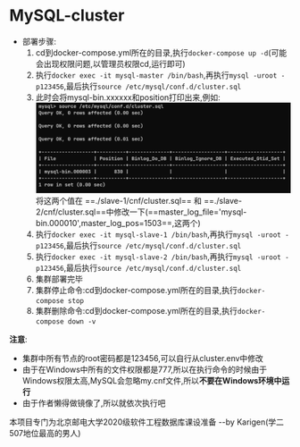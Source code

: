 <!--
 * @Author: Karigen B
 * @Date: 2022-10-03 19:15:47
 * @LastEditors: Karigen B
 * @LastEditTime: 2022-10-05 12:11:15
 * @Description: 
 * @FilePath: \undefinedd:\CodeSpace\SQLSpace\MySQL-cluster\README.md
-->

# MySQL-cluster

- 部署步骤:
  1. cd到docker-compose.yml所在的目录,执行`docker-compose up -d`(可能会出现权限问题,以管理员权限cd,运行即可)
  2. 执行`docker exec -it mysql-master /bin/bash`,再执行`mysql -uroot -p123456`,最后执行`source /etc/mysql/conf.d/cluster.sql`
  3. 此时会将mysql-bin.xxxxxx和position打印出来,例如:![](images/master.png)将这两个值在 ==./slave-1/cnf/cluster.sql== 和 ==./slave-2/cnf/cluster.sql==中修改一下(==master_log_file='mysql-bin.000010',master_log_pos=1503==,这两个)
  4. 执行`docker exec -it mysql-slave-1 /bin/bash`,再执行`mysql -uroot -p123456`,最后执行`source /etc/mysql/conf.d/cluster.sql`
  5. 执行`docker exec -it mysql-slave-2 /bin/bash`,再执行`mysql -uroot -p123456`,最后执行`source /etc/mysql/conf.d/cluster.sql`
  6. 集群部署完毕
  7. 集群停止命令:cd到docker-compose.yml所在的目录,执行`docker-compose stop`
  8. 集群删除命令:cd到docker-compose.yml所在的目录,执行`docker-compose down -v`

**注意**:
  - 集群中所有节点的root密码都是123456,可以自行从cluster.env中修改
  - 由于在Windows中所有的文件权限都是777,所以在执行命令的时候由于Windows权限太高,MySQL会忽略my.cnf文件,所以**不要在Windows环境中运行**
  - 由于作者懒得做镜像了,所以就依次执行吧

本项目专门为北京邮电大学2020级软件工程数据库课设准备
--by Karigen(学二507地位最高的男人)